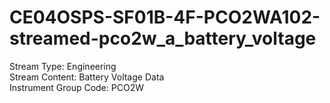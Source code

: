 # CE04OSPS-SF01B-4F-PCO2WA102-streamed-pco2w_a_battery_voltage

Stream Type: Engineering<br>
Stream Content: Battery Voltage Data<br>
Instrument Group Code: PCO2W<br>

